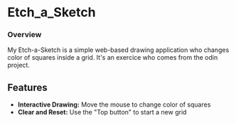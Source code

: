 # Etch_a_Sketch

### Overview

My Etch-a-Sketch is a simple web-based drawing application who changes color of squares inside a grid. 
It's an exercice who comes from the odin project.

## Features

 - **Interactive Drawing:** Move the mouse to change color of squares
 - **Clear and Reset:** Use the "Top button" to start a new grid
